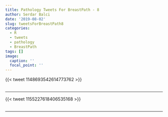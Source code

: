 ```yaml
---
title: Pathology Tweets For BreastPath - 8
author: Serdar Balci
date: '2019-08-02'
slug: tweetsForBreastPath8
categories:
  - R
  - tweets
  - pathology
  - BreastPath
tags: []
image:
  caption: ''
  focal_point: ''
---
```



{{< tweet 1148693542614773762 >}}
<br>
<br>
<hr>
{{< tweet 1155227618406535168 >}}
<br>
<br>
<hr>
